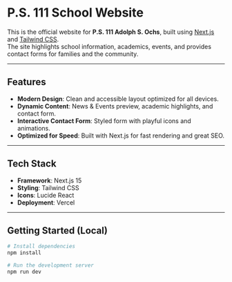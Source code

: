 # P.S. 111 School Website

This is the official website for **P.S. 111 Adolph S. Ochs**, built using [Next.js](https://nextjs.org/) and [Tailwind CSS](https://tailwindcss.com/).  
The site highlights school information, academics, events, and provides contact forms for families and the community.

---

## Features
- **Modern Design**: Clean and accessible layout optimized for all devices.
- **Dynamic Content**: News & Events preview, academic highlights, and contact form.
- **Interactive Contact Form**: Styled form with playful icons and animations.
- **Optimized for Speed**: Built with Next.js for fast rendering and great SEO.

---

## Tech Stack
- **Framework**: Next.js 15
- **Styling**: Tailwind CSS
- **Icons**: Lucide React
- **Deployment**: Vercel

---

## Getting Started (Local)
```bash
# Install dependencies
npm install

# Run the development server
npm run dev
